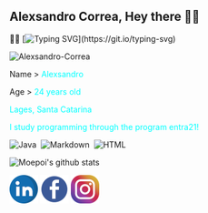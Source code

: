 ## Alexsandro Correa, Hey there 🙋‍♂️
🧑‍💻
[![Typing SVG](https://readme-typing-svg.herokuapp.com/?color=00FFFF&width=500&height=80&size=20&multiline=true&lines=Welcome+to+my+Github+profile!;My+name+is+Alexsandro.;I+am+24+years+old;I+study+programming+through+the+program+entra21!)](https://git.io/typing-svg)




<p align="left">
  <img
    src="https://komarev.com/ghpvc/?username=Alexsandro-Correa"
    alt="Alexsandro-Correa"
  />
</p>


<p>Name > <span style="color:#00FFFF;">Alexsandro</span></p>
<p>Age > <span style="color:#00FFFF;">24 years old</span></p>
<p><span style="color:#00FFFF;">Lages, Santa Catarina</span></p>
<p><span style="color:#00FFFF;">I study programming through the program entra21!</span></p></p> 

![Java](https://img.shields.io/badge/-Java-black?style=flat&logo=Java)&nbsp;
![Markdown](https://img.shields.io/badge/-Markdown-black?style=flat&logo=markdown)&nbsp;
![HTML](https://img.shields.io/badge/-HTML-black?style=flat&logo=HTML5)&nbsp;

![Moepoi's github stats](https://bad-apple-github-readme.vercel.app/api?show_bg=1&username=Alexsandro-Correa)
<p align="left">
      <a href="https://www.linkedin.com/in/alexsandro-correa-088572238/"><img src="imagens/logolinkedin.png" alt="linkedin"/></a>
      <a href="https://www.facebook.com/alexsandro.rosamatos/"><img src="imagens/logo-facebook50.png" alt="facebook"/></a>
  <a href="https://www.instagram.com/alexsandro_crm/"><img src="imagens/logo instagram.png" alt="instagram"/></a>
  